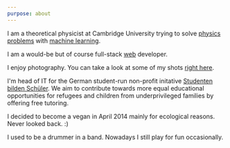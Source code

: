 ```yaml
---
purpose: about
---
```


I am a theoretical physicist at Cambridge University trying to solve [physics problems](/physics) with [machine learning](/ai).

I am a would-be but of course full-stack [web](./web) developer.

I enjoy photography. You can take a look at some of my shots [right here](/photography).

I'm head of IT for the German student-run non-profit initative [Studenten bilden Schüler](https://studenten-bilden-schueler.de/verein/bundesvorstand). We aim to contribute towards more equal educational opportunities for refugees and children from underprivileged families by offering free tutoring.

I decided to become a vegan in April 2014 mainly for ecological reasons. Never looked back. :)

I used to be a drummer in a band. Nowadays I still play for fun occasionally.

